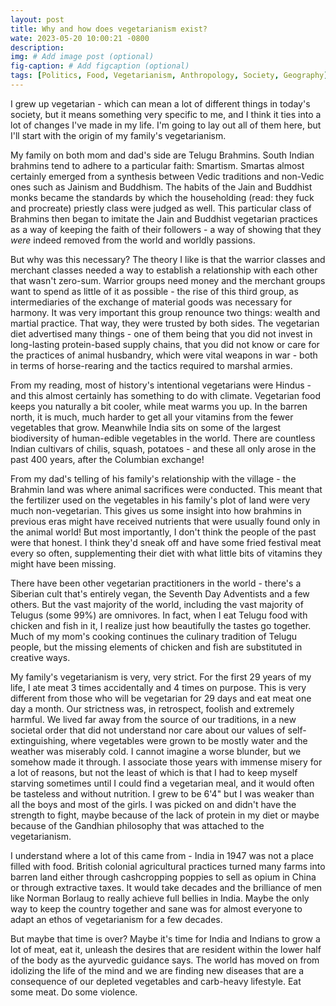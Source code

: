 ```yaml
---
layout: post
title: Why and how does vegetarianism exist?
wate: 2023-05-20 10:00:21 -0800
description: 
img: # Add image post (optional)
fig-caption: # Add figcaption (optional)
tags: [Politics, Food, Vegetarianism, Anthropology, Society, Geography]
---
```


I grew up vegetarian - which can mean a lot of different things in today's society, but it means something very specific to me, and I think it ties into a lot of changes I've made in my life. I'm going to lay out all of them here, but I'll start with the origin of my family's vegetarianism.

My family on both mom and dad's side are Telugu Brahmins. South Indian brahmins tend to adhere to a particular faith: Smartism. Smartas almost certainly emerged from a synthesis between Vedic traditions and non-Vedic ones such as Jainism and Buddhism. The habits of the Jain and Buddhist monks became the standards by which the householding (read: they fuck and procreate) priestly class were judged as well. This particular class of Brahmins then began to imitate the Jain and Buddhist vegetarian practices as a way of keeping the faith of their followers - a way of showing that they _were_ indeed removed from the world and worldly passions.

But why was this necessary? The theory I like is that the warrior classes and merchant classes needed a way to establish a relationship with each other that wasn't zero-sum. Warrior groups need money and the merchant groups want to spend as little of it as possible - the rise of this third group, as intermediaries of the exchange of material goods was necessary for harmony. It was very important this group renounce two things: wealth and martial practice. That way, they were trusted by both sides. The vegetarian diet advertised many things - one of them being that you did not invest in long-lasting protein-based supply chains, that you did not know or care for the practices of animal husbandry, which were vital weapons in war - both in terms of horse-rearing and the tactics required to marshal armies.

From my reading, most of history's intentional vegetarians were Hindus - and this almost certainly has something to do with climate. Vegetarian food keeps you naturally a bit cooler, while meat warms you up. In the barren north, it is much, much harder to get all your vitamins from the fewer vegetables that grow. Meanwhile India sits on some of the largest biodiversity of human-edible vegetables in the world. There are countless Indian cultivars of chilis, squash, potatoes - and these all only arose in the past 400 years, after the Columbian exchange!

From my dad's telling of his family's relationship with the village - the Brahmin land was where animal sacrifices were conducted. This meant that the fertilizer used on the vegetables in his family's plot of land were very much non-vegetarian. This gives us some insight into how brahmins in previous eras might have received nutrients that were usually found only in the animal world! But most importantly, I don't think the people of the past were that honest. I think they'd sneak off and have some fried festival meat every so often, supplementing their diet with what little bits of vitamins they might have been missing.

There have been other vegetarian practitioners in the world - there's a Siberian cult that's entirely vegan, the Seventh Day Adventists and a few others. But the vast majority of the world, including the vast majority of Telugus (some 99%) are omnivores. In fact, when I eat Telugu food with chicken and fish in it, I realize just how beautifully the tastes go together. Much of my mom's cooking continues the culinary tradition of Telugu people, but the missing elements of chicken and fish are substituted in creative ways.

My family's vegetarianism is very, very strict. For the first 29 years of my life, I ate meat 3 times accidentally and 4 times on purpose. This is very different from those who will be vegetarian for 29 days and eat meat one day a month. Our strictness was, in retrospect, foolish and extremely harmful. We lived far away from the source of our traditions, in a new societal order that did not understand nor care about our values of self-extinguishing, where vegetables were grown to be mostly water and the weather was miserably cold. I cannot imagine a worse blunder, but we somehow made it through. I associate those years with immense misery for a lot of reasons, but not the least of which is that I had to keep myself starving sometimes until I could find a vegetarian meal, and it would often be tasteless and without nutrition. I grew to be 6'4" but I was weaker than all the boys and most of the girls. I was picked on and didn't have the strength to fight, maybe because of the lack of protein in my diet or maybe because of the Gandhian philosophy that was attached to the vegetarianism.

I understand where a lot of this came from - India in 1947 was not a place filled with food. British colonial agricultural practices turned many farms into barren land either through cashcropping poppies to sell as opium in China or through extractive taxes. It would take decades and the brilliance of men like Norman Borlaug to really achieve full bellies in India. Maybe the only way to keep the country together and sane was for almost everyone to adapt an ethos of vegetarianism for a few decades.

But maybe that time is over? Maybe it's time for India and Indians to grow a lot of meat, eat it, unleash the desires that are resident within the lower half of the body as the ayurvedic guidance says. The world has moved on from idolizing the life of the mind and we are finding new diseases that are a consequence of our depleted vegetables and carb-heavy lifestyle. Eat some meat. Do some violence.
